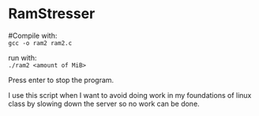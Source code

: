 # RamStresser  
#Compile with:  
``gcc -o ram2 ram2.c``  

run with:  
``./ram2 <amount of MiB>``  

Press enter to stop the program.  

I use this script when I want to avoid doing work in my foundations of linux class by slowing down the server so no work can be done.

